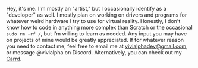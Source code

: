 Hey, it's me.
I'm mostly an "artist," but I occasionally identify as a "developer" as well.
I mostly plan on working on drivers and programs for whatever weird hardware I try to use for virtual reality.
Honestly, I don't know how to code in anything more complex than Scratch or the occasional `sudo rm -rf /`, but I'm willing to learn as needed.
Any input you may have on projects of mine would be greatly appreciated.
If for whatever reason you need to contact me, feel free to email me at vivialphadev@gmail.com, or message @vivialpha on Discord.
Alternatively, you can check out my [Carrd](https://viviquille.carrd.co/#dev).
